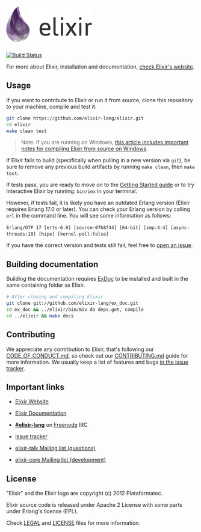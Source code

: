 ![Elixir](https://github.com/elixir-lang/elixir-lang.github.com/raw/master/images/logo/logo.png)
=========
[![Build Status](https://secure.travis-ci.org/elixir-lang/elixir.svg?branch=master "Build Status")](https://travis-ci.org/elixir-lang/elixir)

For more about Elixir, installation and documentation, [check Elixir's website](http://elixir-lang.org/).

## Usage

If you want to contribute to Elixir or run it from source, clone this repository to your machine, compile and test it:

```sh
git clone https://github.com/elixir-lang/elixir.git
cd elixir
make clean test
```

> Note: if you are running on Windows, [this article includes important notes for compiling Elixir from source on Windows](https://github.com/elixir-lang/elixir/wiki/Windows).

If Elixir fails to build (specifically when pulling in a new version via `git`), be sure to remove any previous build artifacts by running `make clean`, then `make test`.

If tests pass, you are ready to move on to the [Getting Started guide][1] or to try Interactive Elixir by running: `bin/iex` in your terminal.

However, if tests fail, it is likely you have an outdated Erlang version (Elixir requires Erlang 17.0 or later). You can check your Erlang version by calling `erl` in the command line. You will see some information as follows:

`Erlang/OTP 17 [erts-6.0] [source-07b8f44] [64-bit] [smp:4:4] [async-threads:10] [hipe] [kernel-poll:false]`

If you have the correct version and tests still fail, feel free to [open an issue][2].

## Building documentation

Building the documentation requires [ExDoc](https://github.com/elixir-lang/ex_doc) to be installed and built in the same containing folder as Elixir.

```sh
# After cloning and compiling Elixir
git clone git://github.com/elixir-lang/ex_doc.git
cd ex_doc && ../elixir/bin/mix do deps.get, compile
cd ../elixir && make docs
```

## Contributing

We appreciate any contribution to Elixir, that's following our [CODE_OF_CONDUCT.md](CODE_OF_CONDUCT.md), so check out our [CONTRIBUTING.md](CONTRIBUTING.md) guide for more information. We usually keep a list of features and bugs [in the issue tracker][2].

## Important links

* [Elixir Website][1]
* [Elixir Documentation][7]
* **[#elixir-lang][5]** on [Freenode][6] IRC
* [Issue tracker][2]
* [elixir-talk Mailing list (questions)][3]
* [elixir-core Mailing list (development)][4]

  [1]: http://elixir-lang.org
  [2]: https://github.com/elixir-lang/elixir/issues
  [3]: https://groups.google.com/group/elixir-lang-talk
  [4]: https://groups.google.com/group/elixir-lang-core
  [5]: irc://chat.freenode.net/elixir-lang
  [6]: http://www.freenode.net/
  [7]: http://elixir-lang.org/docs.html

## License

"Elixir" and the Elixir logo are copyright (c) 2012 Plataformatec.

Elixir source code is released under Apache 2 License with some parts under Erlang's license (EPL).

Check [LEGAL](LEGAL) and [LICENSE](LICENSE) files for more information.
